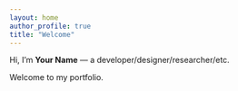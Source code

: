 ```yaml
---
layout: home
author_profile: true
title: "Welcome"
---
```


Hi, I’m **Your Name** — a developer/designer/researcher/etc.

Welcome to my portfolio.